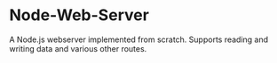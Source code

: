# Node-Web-Server
A Node.js webserver implemented from scratch. Supports reading and writing data and various other routes.
